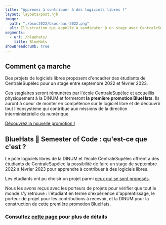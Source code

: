 ```yaml
---
title: "Apprenez à contribuer à des logiciels libres !"
layout: layouts/post.njk
image:
  path: "./bsoc2022/bsoc-aac-2022.png"
  alt: Illustration qui appelle à candidater à un stage avec CentraleSupélec sur l'un des nombreux projets et contient l'adresse du site et du compte twitter
segments:
  - url: /bluehats/
    title: BlueHats
showBreadcrumb: true
---
```

## Comment ça marche

Des projets de logiciels libres proposent d'encadrer des étudiants de CentraleSupélec pour un stage entre septembre 2022 et février 2023.

Ces stagiaires seront rémunérés par l'école CentraleSupélec et accueillis physiquement à la DINUM et formeront <strong>la première promotion BlueHats</strong>.  Ils auront à coeur de monter en compétence sur le logiciel libre et de découvrir tout l'écosystème qui contribue aux missions de la direction interministérielle du numérique.</p>

<a class="fr-link fr-fi-arrow-right-line fr-link--icon-right" href="/fr/bluehats/bsoc-promotion-2022/">Découvrez la nouvelle promotion !</a>

## BlueHats 🧢 Semester of Code : qu'est-ce que c'est ?

Le pôle logiciels libres de la DINUM et l’école CentraleSupélec offrent à des étudiants de CentraleSupélec la possibilité de faire un stage de septembre 2022 à février 2023 pour apprendre à contribuer à des logiciels libres.

Les étudiants ont pu choisir un projet parmi [ceux qui se sont proposés](/fr/bluehats/bsoc-contributions-2022/).

Nous les avons reçus avec les porteurs de projets pour vérifier que tout le monde s'y retrouve : l'étudiant en terme d'expérience d'apprentissage, le porteur de projet pour les contributions à recevoir, et la DINUM pour la construction de cette première promotion BlueHats.

### Consultez <a href="https://man.sr.ht/~codegouvfr/logiciels-libres/bluehats-semester-of-code.md" target="_blank" title="BSoC - Lien externe">cette page</a> pour plus de détails
